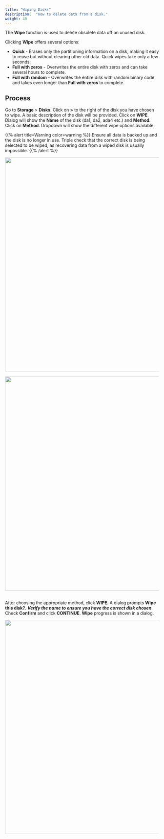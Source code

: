 ```yaml
---
title: "Wiping Disks"
description:  "How to delete data from a disk."
weight: 40
---
```


The **Wipe** function is used to delete obsolete data off an unused disk.

Clicking **Wipe** offers several options:

- **Quick** - Erases only the partitioning information on a disk, making it easy to reuse but without clearing other old data. Quick wipes take only a few seconds.
- **Full with zeros** -  Overwrites the entire disk with zeros and can take several hours to complete.
- **Full with random** - Overwrites the entire disk with random binary code and takes even longer than **Full with zeros** to complete.

## Process

Go to **Storage** > **Disks**. Click on **>** to the right of the disk you have chosen to wipe. A basic description of the disk will be provided.  Click on **WIPE**.
Dialog will show the **Name** of the disk (da1, da2, ada4 etc.) and **Method**.  Click on **Method**. Dropdown will show the different wipe options available.

{{% alert title=Warning color=warning %}}
Ensure all data is backed up and the disk is no longer in use. Triple check that the correct disk is being selected to be wiped, as recovering data from a wiped disk is usually impossible.
{{% /alert %}}

<img src="/images/DiskWipe1.png" width='700px'>
<br><br>

<img src="/images/DiskWipe2.png" width='700px'>
<br><br>

After choosing the appropriate method, click **WIPE**.  A dialog prompts **Wipe this disk?**.  ***Verify the name to ensure you have the correct disk chosen***. Check **Confirm** and click **CONTINUE**.  **Wipe** progress is shown in a dialog.

<img src="/images/DiskWipe3.png" width='700px'>
<br><br>
